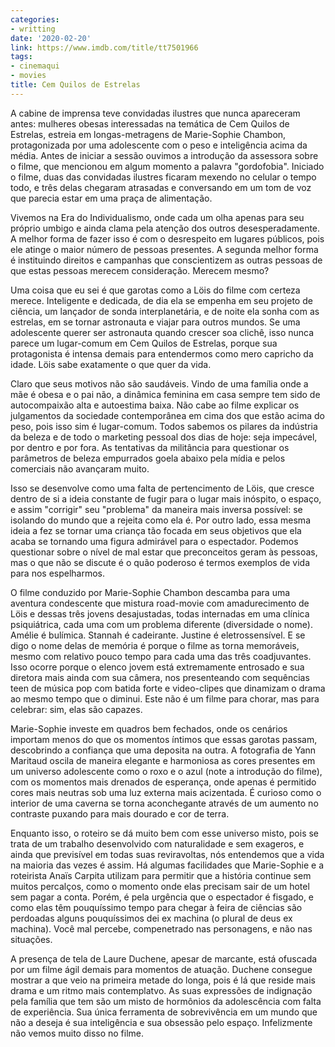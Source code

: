 ```yaml
---
categories:
- writting
date: '2020-02-20'
link: https://www.imdb.com/title/tt7501966
tags:
- cinemaqui
- movies
title: Cem Quilos de Estrelas
---
```


A cabine de imprensa teve convidadas ilustres que nunca apareceram antes: mulheres obesas interessadas na temática de Cem Quilos de Estrelas, estreia em longas-metragens de Marie-Sophie Chambon, protagonizada por uma adolescente com o peso e inteligência acima da média. Antes de iniciar a sessão ouvimos a introdução da assessora sobre o filme, que mencionou em algum momento a palavra "gordofobia". Iniciado o filme, duas das convidadas ilustres ficaram mexendo no celular o tempo todo, e três delas chegaram atrasadas e conversando em um tom de voz que parecia estar em uma praça de alimentação.

Vivemos na Era do Individualismo, onde cada um olha apenas para seu próprio umbigo e ainda clama pela atenção dos outros desesperadamente. A melhor forma de fazer isso é com o desrespeito em lugares públicos, pois ele atinge o maior número de pessoas presentes. A segunda melhor forma é instituindo direitos e campanhas que conscientizem as outras pessoas de que estas pessoas merecem consideração. Merecem mesmo?

Uma coisa que eu sei é que garotas como a Löis do filme com certeza merece. Inteligente e dedicada, de dia ela se empenha em seu projeto de ciência, um lançador de sonda interplanetária, e de noite ela sonha com as estrelas, em se tornar astronauta e viajar para outros mundos. Se uma adolescente querer ser astronauta quando crescer soa clichê, isso nunca parece um lugar-comum em Cem Quilos de Estrelas, porque sua protagonista é intensa demais para entendermos como mero capricho da idade. Löis sabe exatamente o que quer da vida.

Claro que seus motivos não são saudáveis. Vindo de uma família onde a mãe é obesa e o pai não, a dinâmica feminina em casa sempre tem sido de autocompaixão alta e autoestima baixa. Não cabe ao filme explicar os julgamentos da sociedade contemporânea em cima dos que estão acima do peso, pois isso sim é lugar-comum. Todos sabemos os pilares da indústria da beleza e de todo o marketing pessoal dos dias de hoje: seja impecável, por dentro e por fora. As tentativas da militância para questionar os parâmetros de beleza empurrados goela abaixo pela mídia e pelos comerciais não avançaram muito.

Isso se desenvolve como uma falta de pertencimento de Löis, que cresce dentro de si a ideia constante de fugir para o lugar mais inóspito, o espaço, e assim "corrigir" seu "problema" da maneira mais inversa possível: se isolando do mundo que a rejeita como ela é. Por outro lado, essa mesma ideia a fez se tornar uma criança tão focada em seus objetivos que ela acaba se tornando uma figura admirável para o espectador. Podemos questionar sobre o nível de mal estar que preconceitos geram às pessoas, mas o que não se discute é o quão poderoso é termos exemplos de vida para nos espelharmos.

O filme conduzido por Marie-Sophie Chambon descamba para uma aventura condescente que mistura road-movie com amadurecimento de Löis e dessas três jovens desajustadas, todas internadas em uma clínica psiquiátrica, cada uma com um problema diferente (diversidade o nome). Amélie é bulímica. Stannah é cadeirante. Justine é eletrossensível. E se digo o nome delas de memória é porque o filme as torna memoráveis, mesmo com relativo pouco tempo para cada uma das três coadjuvantes. Isso ocorre porque o elenco jovem está extremamente entrosado e sua diretora mais ainda com sua câmera, nos presenteando com sequências teen de música pop com batida forte e video-clipes que dinamizam o drama ao mesmo tempo que o diminui. Este não é um filme para chorar, mas para celebrar: sim, elas são capazes.

Marie-Sophie investe em quadros bem fechados, onde os cenários importam menos do que os momentos íntimos que essas garotas passam, descobrindo a confiança que uma deposita na outra. A fotografia de Yann Maritaud oscila de maneira elegante e harmoniosa as cores presentes em um universo adolescente como o roxo e o azul (note a introdução do filme), com os momentos mais drenados de esperança, onde apenas é permitido cores mais neutras sob uma luz externa mais acizentada. É curioso como o interior de uma caverna se torna aconchegante através de um aumento no contraste puxando para mais dourado e cor de terra.

Enquanto isso, o roteiro se dá muito bem com esse universo misto, pois se trata de um trabalho desenvolvido com naturalidade e sem exageros, e ainda que previsível em todas suas reviravoltas, nós entendemos que a vida na maioria das vezes é assim. Há algumas facilidades que Marie-Sophie e a roteirista Anaïs Carpita utilizam para permitir que a história continue sem muitos percalços, como o momento onde elas precisam sair de um hotel sem pagar a conta. Porém, é pela urgência que o espectador é fisgado, e como elas têm pouquíssimo tempo para chegar à feira de ciências são perdoadas alguns pouquíssimos dei ex machina (o plural de deus ex machina). Você mal percebe, compenetrado nas personagens, e não nas situações.

A presença de tela de Laure Duchene, apesar de marcante, está ofuscada por um filme ágil demais para momentos de atuação. Duchene consegue mostrar a que veio na primeira metade do longa, pois é lá que reside mais drama e um ritmo mais contemplatvo. As suas expressões de indignação pela família que tem são um misto de hormônios da adolescência com falta de experiência. Sua única ferramenta de sobrevivência em um mundo que não a deseja é sua inteligência e sua obsessão pelo espaço. Infelizmente não vemos muito disso no filme.